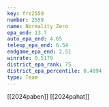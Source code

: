 ```yaml
---
key: frc2559
number: 2559
name: Normality Zero
epa_end: 13.7
auto_epa_end: 4.65
teleop_epa_end: 6.54
endgame_epa_end: 2.51
winrate: 0.5179
district_epa_rank: 75
district_epa_percentile: 0.4094
type: Team
---
```

[[2024paben]]
[[2024pahat]]
